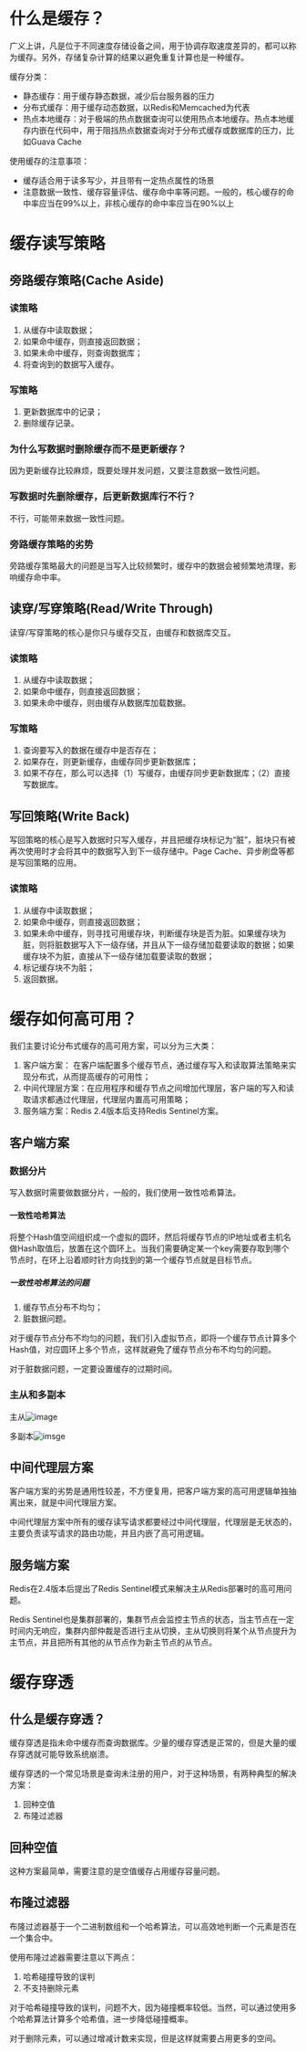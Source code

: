 # 什么是缓存？
广义上讲，凡是位于不同速度存储设备之间，用于协调存取速度差异的，都可以称为缓存。另外，存储复杂计算的结果以避免重复计算也是一种缓存。

缓存分类：
- 静态缓存：用于缓存静态数据，减少后台服务器的压力
- 分布式缓存：用于缓存动态数据，以Redis和Memcached为代表
- 热点本地缓存：对于极端的热点数据查询可以使用热点本地缓存。热点本地缓存内嵌在代码中，用于阻挡热点数据查询对于分布式缓存或数据库的压力，比如Guava Cache

使用缓存的注意事项：
- 缓存适合用于读多写少，并且带有一定热点属性的场景
- 注意数据一致性、缓存容量评估、缓存命中率等问题。一般的，核心缓存的命中率应当在99%以上，非核心缓存的命中率应当在90%以上

# 缓存读写策略

## 旁路缓存策略(Cache Aside)

### 读策略
1. 从缓存中读取数据；
2. 如果命中缓存，则直接返回数据；
3. 如果未命中缓存，则查询数据库；
4. 将查询到的数据写入缓存。

### 写策略
1. 更新数据库中的记录；
2. 删除缓存记录。

### 为什么写数据时删除缓存而不是更新缓存？
因为更新缓存比较麻烦，既要处理并发问题，又要注意数据一致性问题。

### 写数据时先删除缓存，后更新数据库行不行？
不行，可能带来数据一致性问题。

### 旁路缓存策略的劣势
旁路缓存策略最大的问题是当写入比较频繁时，缓存中的数据会被频繁地清理，影响缓存命中率。

## 读穿/写穿策略(Read/Write Through)
读穿/写穿策略的核心是你只与缓存交互，由缓存和数据库交互。

### 读策略
1. 从缓存中读取数据；
2. 如果命中缓存，则直接返回数据；
3. 如果未命中缓存，则由缓存从数据库加载数据。

### 写策略
1. 查询要写入的数据在缓存中是否存在；
2. 如果存在，则更新缓存，由缓存同步更新数据库；
3. 如果不存在，那么可以选择（1）写缓存，由缓存同步更新数据库；（2）直接写数据库。

## 写回策略(Write Back)
写回策略的核心是写入数据时只写入缓存，并且把缓存块标记为“脏”，脏块只有被再次使用时才会将其中的数据写入到下一级存储中。Page Cache、异步刷盘等都是写回策略的应用。

### 读策略
1. 从缓存中读取数据；
2. 如果命中缓存，则直接返回数据；
3. 如果未命中缓存，则寻找可用缓存块，判断缓存块是否为脏。如果缓存块为脏，则将脏数据写入下一级存储，并且从下一级存储加载要读取的数据；如果缓存块不为脏，直接从下一级存储加载要读取的数据；
4. 标记缓存块不为脏；
5. 返回数据。

# 缓存如何高可用？
我们主要讨论分布式缓存的高可用方案，可以分为三大类：
1. 客户端方案： 在客户端配置多个缓存节点，通过缓存写入和读取算法策略来实现分布式，从而提高缓存的可用性；
2. 中间代理层方案：在应用程序和缓存节点之间增加代理层，客户端的写入和读取请求都通过代理层，代理层内置高可用策略；
3. 服务端方案：Redis 2.4版本后支持Redis Sentinel方案。

## 客户端方案

### 数据分片
写入数据时需要做数据分片，一般的，我们使用一致性哈希算法。

#### 一致性哈希算法
将整个Hash值空间组织成一个虚拟的圆环，然后将缓存节点的IP地址或者主机名做Hash取值后，放置在这个圆环上。当我们需要确定某一个key需要存取到哪个节点时，在环上沿着顺时针方向找到的第一个缓存节点就是目标节点。

##### 一致性哈希算法的问题
1. 缓存节点分布不均匀；
2. 脏数据问题。

对于缓存节点分布不均匀的问题，我们引入虚拟节点，即将一个缓存节点计算多个Hash值，对应圆环上多个节点，这样就避免了缓存节点分布不均匀的问题。

对于脏数据问题，一定要设置缓存的过期时间。

### 主从和多副本
主从![image](https://static001.geekbang.org/resource/image/54/60/5468eb8779396b38c3731839f3d8d960.jpg)

多副本![imsge](https://static001.geekbang.org/resource/image/67/03/6779f9b6741b7767068df767218bcd03.jpg)

## 中间代理层方案
客户端方案的劣势是通用性较差，不方便复用，把客户端方案的高可用逻辑单独抽离出来，就是中间代理层方案。

中间代理层方案中所有的缓存读写请求都要经过中间代理层，代理层是无状态的，主要负责读写请求的路由功能，并且内嵌了高可用逻辑。

## 服务端方案
Redis在2.4版本后提出了Redis Sentinel模式来解决主从Redis部署时的高可用问题。

Redis Sentinel也是集群部署的，集群节点会监控主节点的状态，当主节点在一定时间内无响应，集群内部仲裁是否进行主从切换，主从切换则将某个从节点提升为主节点，并且把所有其他的从节点作为新主节点的从节点。

# 缓存穿透

## 什么是缓存穿透？
缓存穿透是指未命中缓存而查询数据库。少量的缓存穿透是正常的，但是大量的缓存穿透就可能导致系统崩溃。

缓存穿透的一个常见场景是查询未注册的用户，对于这种场景，有两种典型的解决方案：
1. 回种空值
2. 布隆过滤器

## 回种空值
这种方案最简单，需要注意的是空值缓存占用缓存容量问题。

## 布隆过滤器
布隆过滤器基于一个二进制数组和一个哈希算法，可以高效地判断一个元素是否在一个集合中。

使用布隆过滤器需要注意以下两点：
1. 哈希碰撞导致的误判
2. 不支持删除元素

对于哈希碰撞导致的误判，问题不大，因为碰撞概率较低。当然，可以通过使用多个哈希算法计算多个哈希值，进一步降低碰撞概率。

对于删除元素，可以通过增减计数来实现，但是这样就需要占用更多的空间。
